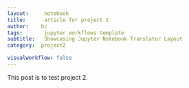 ```yaml
---
layout:     notebook
title:      article for project 2
author:    hc
tags: 		jupyter workflows template
subtitle:   Showcasing Jupyter Notebook Translator Layout
category:  project2

visualworkflow: false
---
```


This post is to test project 2.